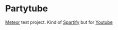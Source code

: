 Partytube
=========

[Meteor](http://www.meteor.com/) test project. Kind of [Spartify](http://www.spartify.com/) but for [Youtube](http://www.youtube.com)
